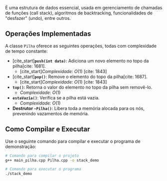 
É uma estrutura de dados essencial, usada em gerenciamento de chamadas de funções (call stack), algoritmos de backtracking, funcionalidades de "desfazer" (undo), entre outros.

## Operações Implementadas

A classe `Pilha` oferece as seguintes operações, todas com complexidade de tempo constante:

* [cite_start]**`push(int data)`**: Adiciona um novo elemento no topo da pilha[cite: 1681].
    * [cite_start]*Complexidade:* $O(1)$ [cite: 1843]
* [cite_start]**`pop()`**: Remove o elemento do topo da pilha[cite: 1687].
    * [cite_start]*Complexidade:* $O(1)$ [cite: 1843]
* **`top()`**: Retorna o valor do elemento no topo da pilha sem removê-lo.
    * *Complexidade:* $O(1)$
* **`estaVazia()`**: Verifica se a pilha está vazia.
    * *Complexidade:* $O(1)$
* **Destrutor `~Pilha()`**: Libera toda a memória alocada para os nós, prevenindo vazamentos de memória.

## Como Compilar e Executar

Use o seguinte comando para compilar e executar o programa de demonstração:

```bash
# Comando para compilar o projeto
g++ main_pilha.cpp Pilha.cpp -o stack_demo

# Comando para executar o programa
./stack_demo
